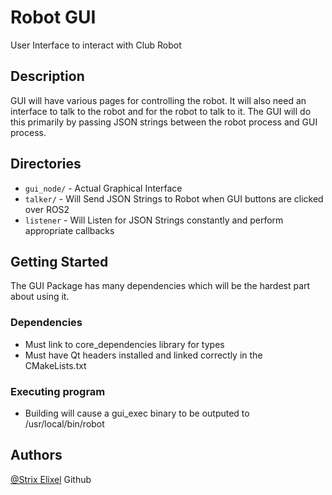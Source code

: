 # Robot GUI

User Interface to interact with Club Robot

## Description

GUI will have various pages for controlling the robot. It will also need an interface to talk to the robot and for the robot
to talk to it. The GUI will do this primarily by passing JSON strings between the robot process and GUI process. 

## Directories ##

- `gui_node/`                -      Actual Graphical Interface
- `talker/`                  -      Will Send JSON Strings to Robot when GUI buttons are clicked over ROS2
- `listener`                 -      Will Listen for JSON Strings constantly and perform appropriate callbacks

## Getting Started

The GUI Package has many dependencies which will be the hardest part about using it.

### Dependencies

* Must link to core_dependencies library for types
* Must have Qt headers installed and linked correctly in the CMakeLists.txt

### Executing program

* Building will cause a gui_exec binary to be outputed to /usr/local/bin/robot

## Authors

[@Strix Elixel](https://github.com/Repo-Factory/) Github
